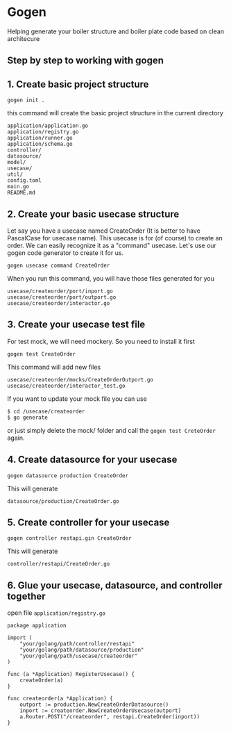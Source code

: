 # Gogen

Helping generate your boiler structure and boiler plate code based on clean architecure


## Step by step to working with gogen

## 1. Create basic project structure
```
gogen init .
```
this command will create the basic project structure in the current directory
```
application/application.go
application/registry.go
application/runner.go
application/schema.go
controller/
datasource/
model/
usecase/
util/
config.toml
main.go
README.md
```

## 2. Create your basic usecase structure

Let say you have a usecase named CreateOrder (It is better to have PascalCase for usecase name). This usecase is for (of course) to create an order. We can easily recognize it as a "command" usecase. Let's use our gogen code generator to create it for us.
```
gogen usecase command CreateOrder
```

When you run this command, you will have those files generated for you

```
usecase/createorder/port/inport.go
usecase/createorder/port/outport.go
usecase/createorder/interactor.go
```

## 3. Create your usecase test file

For test mock, we will need mockery. So you need to install it first
```
gogen test CreateOrder
```
This command will add new files
```
usecase/createorder/mocks/CreateOrderOutport.go
usecase/createorder/interactor_test.go
```

If you want to update your mock file you can use
```
$ cd /usecase/createorder
$ go generate
```

or just simply delete the mock/ folder and call the `gogen test CreteOrder` again.

## 4. Create datasource for your usecase
```
gogen datasource production CreateOrder
```
This will generate
```
datasource/production/CreateOrder.go
```

## 5. Create controller for your usecase
```
gogen controller restapi.gin CreateOrder
```
This will generate

```
controller/restapi/CreateOrder.go
```

## 6. Glue your usecase, datasource, and controller together
open file `application/registry.go`
```
package application

import (
	"your/golang/path/controller/restapi"
	"your/golang/path/datasource/production"
	"your/golang/path/usecase/createorder"
)

func (a *Application) RegisterUsecase() {
	createOrder(a)
}

func createorder(a *Application) {
	outport := production.NewCreateOrderDatasource()
	inport := createorder.NewCreateOrderUsecase(outport)
	a.Router.POST("/createorder", restapi.CreateOrder(inport))
}
```